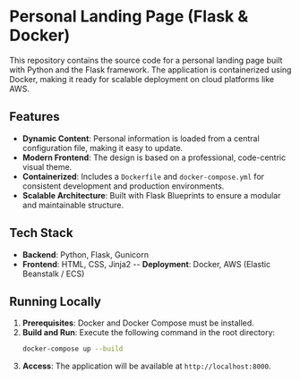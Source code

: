 # Personal Landing Page (Flask & Docker)

This repository contains the source code for a personal landing page built with Python and the Flask framework. The application is containerized using Docker, making it ready for scalable deployment on cloud platforms like AWS.

## Features

-   **Dynamic Content**: Personal information is loaded from a central configuration file, making it easy to update.
-   **Modern Frontend**: The design is based on a professional, code-centric visual theme.
-   **Containerized**: Includes a `Dockerfile` and `docker-compose.yml` for consistent development and production environments.
-   **Scalable Architecture**: Built with Flask Blueprints to ensure a modular and maintainable structure.

## Tech Stack

-   **Backend**: Python, Flask, Gunicorn
-   **Frontend**: HTML, CSS, Jinja2
-- **Deployment**: Docker, AWS (Elastic Beanstalk / ECS)

## Running Locally

1.  **Prerequisites**: Docker and Docker Compose must be installed.
2.  **Build and Run**: Execute the following command in the root directory:
    ```bash
    docker-compose up --build
    ```
3.  **Access**: The application will be available at `http://localhost:8000`.

<!--
**JagaScripts/jagascripts** is a ✨ _special_ ✨ repository because its `README.md` (this file) appears on your GitHub profile.

Here are some ideas to get you started:

- 🔭 I’m currently working on ...
- 🌱 I’m currently learning ...
- 👯 I’m looking to collaborate on ...
- 🤔 I’m looking for help with ...
- 💬 Ask me about ...
- 📫 How to reach me: ...
- 😄 Pronouns: ...
- ⚡ Fun fact: ...
-->
